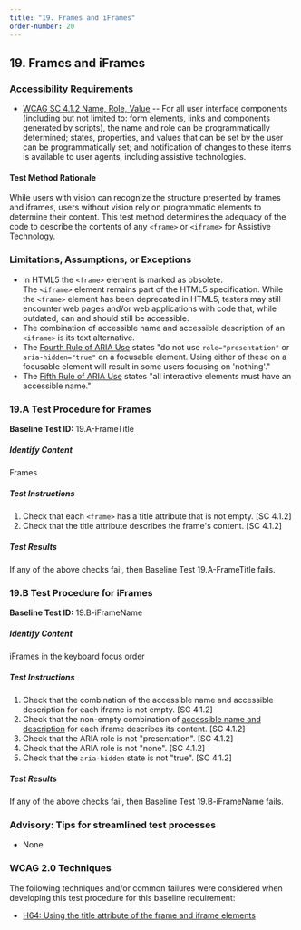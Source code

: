 ```yaml
---
title: "19. Frames and iFrames"
order-number: 20
---
```

## 19. Frames and iFrames

### Accessibility Requirements

-   [WCAG SC 4.1.2 Name, Role, Value](https://www.w3.org/WAI/WCAG22/Understanding/name-role-value) -- For all user interface components (including but not limited to: form elements, links and components generated by scripts), the name and role can be programmatically determined; states, properties, and values that can be set by the user can be programmatically set; and notification of changes to these items is available to user agents, including assistive technologies.

#### Test Method Rationale
While users with vision can recognize the structure presented by frames and iframes, users without vision rely on programmatic elements to determine their content. This test method determines the adequacy of the code to describe the contents of any `<frame>` or `<iframe>` for Assistive Technology.

### Limitations, Assumptions, or Exceptions

-   In HTML5 the `<frame>` element is marked as obsolete. The `<iframe>` element remains part of the HTML5 specification. While the `<frame>` element has been deprecated in HTML5, testers may still encounter web pages and/or web applications with code that, while outdated, can and should still be accessible.
-   The combination of accessible name and accessible description of an `<iframe>` is its text alternative.
-   The [Fourth Rule of ARIA Use](https://www.w3.org/TR/using-aria/#4thrule) states "do not use <code>role="presentation"</code> or <code>aria-hidden="true"</code> on a focusable element. Using either of these on a focusable element will result in some users focusing on 'nothing'."
-   The [Fifth Rule of ARIA Use](https://www.w3.org/TR/using-aria/#fifthrule) states "all interactive elements must have an accessible name."

### 19.A Test Procedure for Frames

**Baseline Test ID:** 19.A-FrameTitle

##### Identify Content
<p id="19aIC">Frames</p>

##### Test Instructions
<ol id="19aTI">
    <li id="19aTI-1">Check that each <code>&lt;frame&gt;</code> has a title attribute that is not empty. [SC 4.1.2]</li>
    <li id="19aTI-1">Check that the title attribute describes the frame's content. [SC 4.1.2]</li>
</ol>

##### Test Results
<p id="19aTR">If any of the above checks fail, then Baseline Test 19.A-FrameTitle fails.</p>

### 19.B Test Procedure for iFrames

**Baseline Test ID:** 19.B-iFrameName

##### Identify Content
<p id="19bIC">iFrames in the keyboard focus order</p>

##### Test Instructions
<ol id="19bTI">
    <li id="19bTI-1">Check that the combination of the accessible name and accessible description for each iframe is not empty. [SC 4.1.2]</li>
    <li id="19bTI-2">Check that the non-empty combination of <a href="https://www.w3.org/TR/html-aam-1.0/#iframe-element-accessible-name-computation" target="_blank" rel="noopener">accessible name and description</a> for each iframe describes its content. [SC 4.1.2]</li>
    <li id="19bTI-3">Check that the ARIA role is not "presentation". [SC 4.1.2]</li>
    <li id="19bTI-4">Check that the ARIA role is not "none". [SC 4.1.2]</li>
    <li id="19bTI-5">Check that the <code>aria-hidden</code> state is not "true". [SC 4.1.2]</li>
</ol>

##### Test Results
<p id="19bTR">If any of the above checks fail, then Baseline Test 19.B-iFrameName fails.</p>

### Advisory: Tips for streamlined test processes
- None

### WCAG 2.0 Techniques

The following techniques and/or common failures were considered when developing this test procedure for this baseline requirement:

-   [H64: Using the title attribute of the frame and iframe elements](https://www.w3.org/WAI/WCAG22/Techniques/html/H64)

